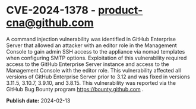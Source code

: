 # CVE-2024-1378 - product-cna@github.com

A command injection vulnerability was identified in GitHub Enterprise Server that allowed an attacker with an editor role in the Management Console to gain admin SSH access to the appliance via nomad templates when configuring SMTP options. Exploitation of this vulnerability required access to the GitHub Enterprise Server instance and access to the Management Console with the editor role. This vulnerability affected all versions of GitHub Enterprise Server prior to 3.12 and was fixed in versions 3.11.5, 3.10.7, 3.9.10, and 3.8.15. This vulnerability was reported via the  GitHub Bug Bounty program https://bounty.github.com .


**Publish date:** 2024-02-13
